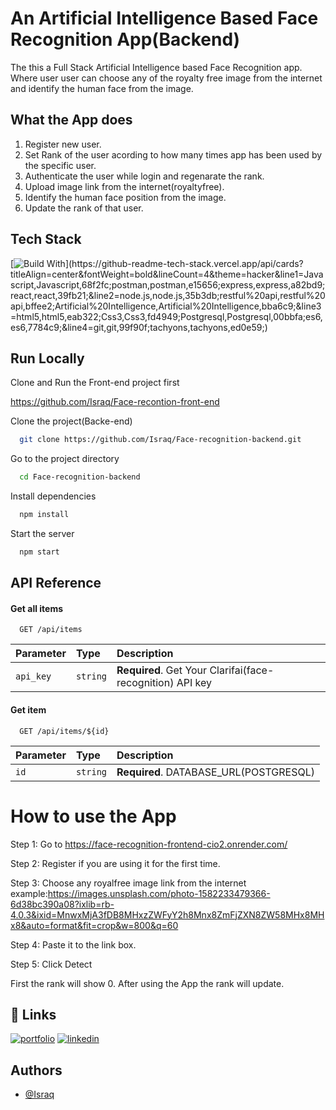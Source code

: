 
# An Artificial Intelligence Based Face Recognition App(Backend)

The this a Full Stack Artificial Intelligence based Face Recognition app. Where user user can choose any of the royalty free image from the internet and identify the human face from the image.



## What the App does

1. Register new user.
2. Set Rank of the user acording to how many times app has been used by the specific user.
3. Authenticate the user while login and regenarate the rank.
4. Upload image link from the internet(royaltyfree).
5. Identify the human face position from the image.
6. Update the rank of that user.
 

## Tech Stack

[![Build With](https://github-readme-tech-stack.vercel.app/api/cards?titleAlign=center&fontWeight=bold&lineCount=4&theme=hacker&line1=Javascript,Javascript,68f2fc;postman,postman,e15656;express,express,a82bd9;react,react,39fb21;&line2=node.js,node.js,35b3db;restful%20api,restful%20api,bffee2;Artificial%20Intelligence,Artificial%20Intelligence,bba6c9;&line3=html5,html5,eab322;Css3,Css3,fd4949;Postgresql,Postgresql,00bbfa;es6,es6,7784c9;&line4=git,git,99f90f;tachyons,tachyons,ed0e59;)](https://github-readme-tech-stack.vercel.app/api/cards?titleAlign=center&fontWeight=bold&lineCount=4&theme=hacker&line1=Javascript,Javascript,68f2fc;postman,postman,e15656;express,express,a82bd9;react,react,39fb21;&line2=node.js,node.js,35b3db;restful%20api,restful%20api,bffee2;Artificial%20Intelligence,Artificial%20Intelligence,bba6c9;&line3=html5,html5,eab322;Css3,Css3,fd4949;Postgresql,Postgresql,00bbfa;es6,es6,7784c9;&line4=git,git,99f90f;tachyons,tachyons,ed0e59;)


## Run Locally

Clone and Run the Front-end project first

https://github.com/Israq/Face-recontion-front-end

Clone the project(Backe-end)

```bash
  git clone https://github.com/Israq/Face-recognition-backend.git
```

Go to the project directory

```bash
  cd Face-recognition-backend
```

Install dependencies

```bash
  npm install
```

Start the server

```bash
  npm start
```


## API Reference

#### Get all items

```http
  GET /api/items
```

| Parameter | Type     | Description                |
| :-------- | :------- | :------------------------- |
| `api_key` | `string` | **Required**. Get Your Clarifai(face-recognition) API key |

#### Get item

```http
  GET /api/items/${id}
```

| Parameter | Type     | Description                       |
| :-------- | :------- | :-------------------------------- |
| `id`      | `string` | **Required**. DATABASE_URL(POSTGRESQL) |




# How to use the App

Step 1: Go to https://face-recognition-frontend-cio2.onrender.com/


Step 2: Register if you are using it for the first time.

Step 3: Choose any royalfree image link from the internet example:https://images.unsplash.com/photo-1582233479366-6d38bc390a08?ixlib=rb-4.0.3&ixid=MnwxMjA3fDB8MHxzZWFyY2h8Mnx8ZmFjZXN8ZW58MHx8MHx8&auto=format&fit=crop&w=800&q=60

Step 4: Paste it to the link box.

Step 5: Click Detect

First the rank will show 0. After using the App the rank will update.







## 🔗 Links
[![portfolio](https://img.shields.io/badge/my_portfolio-000?style=for-the-badge&logo=ko-fi&logoColor=white)](https://katherineoelsner.com/)
[![linkedin](https://img.shields.io/badge/linkedin-0A66C2?style=for-the-badge&logo=linkedin&logoColor=white)](https://www.linkedin.com/)



## Authors

- [@Israq](https://github.com/Israq)

